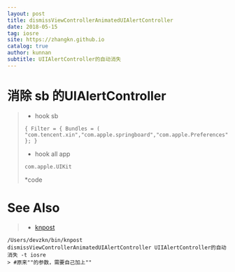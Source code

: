 ```yaml
---
layout: post
title: dismissViewControllerAnimatedUIAlertController
date: 2018-05-15
tag: iosre
site: https://zhangkn.github.io
catalog: true
author: kunnan
subtitle: UIIAlertController的自动消失
---
```


# 消除 sb 的UIAlertController

>* hook sb
>```plist
>{ Filter = { Bundles = ( "com.tencent.xin","com.apple.springboard","com.apple.Preferences"); }; }
>```
>
>* hook all app 
>```
>com.apple.UIKit
>```
>
>*code
><script src="https://gist.github.com/zhangkn/8bd6e511ef5d03442083f4cdd91e3b9f.js"></script>



# See Also 

>* [knpost](https://github.com/zhangkn/KNBin/blob/master/knpost) 
>
```
/Users/devzkn/bin/knpost dismissViewControllerAnimatedUIAlertController UIIAlertController的自动消失 -t iosre
> #原来""的参数，需要自己加上""
```

